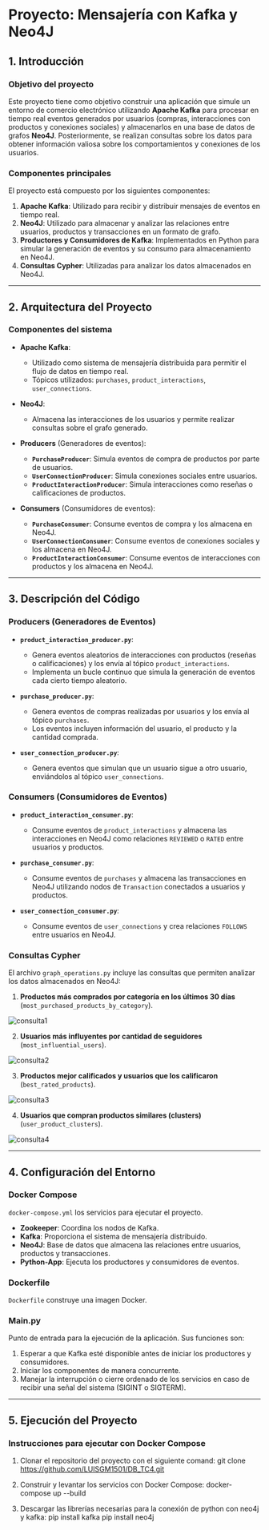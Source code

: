 # Proyecto: Mensajería con Kafka y Neo4J

## 1. Introducción

### Objetivo del proyecto
Este proyecto tiene como objetivo construir una aplicación que simule un entorno de comercio electrónico utilizando **Apache Kafka** para procesar en tiempo real eventos generados por usuarios (compras, interacciones con productos y conexiones sociales) y almacenarlos en una base de datos de grafos **Neo4J**. Posteriormente, se realizan consultas sobre los datos para obtener información valiosa sobre los comportamientos y conexiones de los usuarios.

### Componentes principales
El proyecto está compuesto por los siguientes componentes:
1. **Apache Kafka**: Utilizado para recibir y distribuir mensajes de eventos en tiempo real.
2. **Neo4J**: Utilizado para almacenar y analizar las relaciones entre usuarios, productos y transacciones en un formato de grafo.
3. **Productores y Consumidores de Kafka**: Implementados en Python para simular la generación de eventos y su consumo para almacenamiento en Neo4J.
4. **Consultas Cypher**: Utilizadas para analizar los datos almacenados en Neo4J.

---

## 2. Arquitectura del Proyecto

### Componentes del sistema
- **Apache Kafka**:
  - Utilizado como sistema de mensajería distribuida para permitir el flujo de datos en tiempo real.
  - Tópicos utilizados: `purchases`, `product_interactions`, `user_connections`.
  
- **Neo4J**:
  - Almacena las interacciones de los usuarios y permite realizar consultas sobre el grafo generado.
  
- **Producers** (Generadores de eventos):
  - **`PurchaseProducer`**: Simula eventos de compra de productos por parte de usuarios.
  - **`UserConnectionProducer`**: Simula conexiones sociales entre usuarios.
  - **`ProductInteractionProducer`**: Simula interacciones como reseñas o calificaciones de productos.
  
- **Consumers** (Consumidores de eventos):
  - **`PurchaseConsumer`**: Consume eventos de compra y los almacena en Neo4J.
  - **`UserConnectionConsumer`**: Consume eventos de conexiones sociales y los almacena en Neo4J.
  - **`ProductInteractionConsumer`**: Consume eventos de interacciones con productos y los almacena en Neo4J.

---

## 3. Descripción del Código

### Producers (Generadores de Eventos)
- **`product_interaction_producer.py`**:
  - Genera eventos aleatorios de interacciones con productos (reseñas o calificaciones) y los envía al tópico `product_interactions`.
  - Implementa un bucle continuo que simula la generación de eventos cada cierto tiempo aleatorio.

- **`purchase_producer.py`**:
  - Genera eventos de compras realizadas por usuarios y los envía al tópico `purchases`.
  - Los eventos incluyen información del usuario, el producto y la cantidad comprada.

- **`user_connection_producer.py`**:
  - Genera eventos que simulan que un usuario sigue a otro usuario, enviándolos al tópico `user_connections`.

### Consumers (Consumidores de Eventos)
- **`product_interaction_consumer.py`**:
  - Consume eventos de `product_interactions` y almacena las interacciones en Neo4J como relaciones `REVIEWED` o `RATED` entre usuarios y productos.
  
- **`purchase_consumer.py`**:
  - Consume eventos de `purchases` y almacena las transacciones en Neo4J utilizando nodos de `Transaction` conectados a usuarios y productos.
  
- **`user_connection_consumer.py`**:
  - Consume eventos de `user_connections` y crea relaciones `FOLLOWS` entre usuarios en Neo4J.

### Consultas Cypher
El archivo `graph_operations.py` incluye las consultas que permiten analizar los datos almacenados en Neo4J:
1. **Productos más comprados por categoría en los últimos 30 días** (`most_purchased_products_by_category`).

![consulta1]()
   
2. **Usuarios más influyentes por cantidad de seguidores** (`most_influential_users`).

![consulta2]()
   
3. **Productos mejor calificados y usuarios que los calificaron** (`best_rated_products`).

![consulta3]()
   
4. **Usuarios que compran productos similares (clusters)** (`user_product_clusters`).

![consulta4]()

---

## 4. Configuración del Entorno

### Docker Compose
`docker-compose.yml` los servicios para ejecutar el proyecto.
- **Zookeeper**: Coordina los nodos de Kafka.
- **Kafka**: Proporciona el sistema de mensajería distribuido.
- **Neo4J**: Base de datos que almacena las relaciones entre usuarios, productos y transacciones.
- **Python-App**: Ejecuta los productores y consumidores de eventos.

### Dockerfile
`Dockerfile` construye una imagen Docker.

### Main.py
Punto de entrada para la ejecución de la aplicación. Sus funciones son:
1. Esperar a que Kafka esté disponible antes de iniciar los productores y consumidores.
2. Iniciar los componentes de manera concurrente.
3. Manejar la interrupción o cierre ordenado de los servicios en caso de recibir una señal del sistema (SIGINT o SIGTERM).

---

## 5. Ejecución del Proyecto

### Instrucciones para ejecutar con Docker Compose
1. Clonar el repositorio del proyecto con el siguiente comand:
   git clone https://github.com/LUISGM1501/DB_TC4.git

2. Construir y levantar los servicios con Docker Compose:
   docker-compose up --build

3. Descargar las librerías necesarias para la conexión de python con neo4j y kafka:
   pip install kafka
   pip install neo4j
